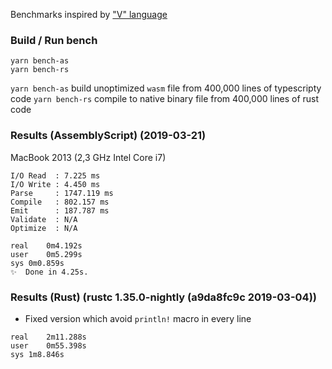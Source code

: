 Benchmarks inspired by ["V" language](https://github.com/vlang-io/V/blob/master/website/compilation_speed_test_gen.v)

### Build / Run bench

```
yarn bench-as
yarn bench-rs
```

`yarn bench-as` build unoptimized `wasm` file from 400,000 lines of typescripty code
`yarn bench-rs` compile to native binary file from 400,000 lines of rust code

### Results (AssemblyScript) (2019-03-21)

MacBook 2013 (2,3 GHz Intel Core i7)

```
I/O Read  : 7.225 ms
I/O Write : 4.450 ms
Parse     : 1747.119 ms
Compile   : 802.157 ms
Emit      : 187.787 ms
Validate  : N/A
Optimize  : N/A

real	0m4.192s
user	0m5.299s
sys	0m0.859s
✨  Done in 4.25s.
```

### Results (Rust) (rustc 1.35.0-nightly (a9da8fc9c 2019-03-04))

* Fixed version which avoid `println!` macro in every line

```
real	2m11.288s
user	0m55.398s
sys	1m8.846s
```

